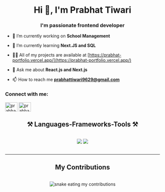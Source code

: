 <h1 align="center">Hi 👋, I'm Prabhat Tiwari</h1>
<h3 align="center">I'm passionate frontend developer</h3>

- 🔭 I’m currently working on **School Management**

- 🌱 I’m currently learning **Next.JS and SQL**

- 👨‍💻 All of my projects are available at [https://prabhat-portfolio.vercel.app/](https://prabhat-portfolio.vercel.app/)

- 💬 Ask me about **React.js and Next.js**

- 📫 How to reach me **prabhattiwari9629@gmail.com**

<h3 align="left">Connect with me:</h3>
<p align="left">
<a href="https://linkedin.com/in/prabhattiwarii" target="blank"><img align="center" src="https://raw.githubusercontent.com/rahuldkjain/github-profile-readme-generator/master/src/images/icons/Social/linked-in-alt.svg" alt="prabhat-tiwari" height="30" width="40" /></a>
<a href="https://instagram.com/anu_t__" target="blank"><img align="center" src="https://raw.githubusercontent.com/rahuldkjain/github-profile-readme-generator/master/src/images/icons/Social/instagram.svg" alt="prabhat-tiwari" height="30" width="40" /></a>
</p>

<h2 align="center">⚒️ Languages-Frameworks-Tools ⚒️</h2>
<br/>
<div align="center">
    <img src="https://skillicons.dev/icons?i=react,bootstrap,html,css,vscode,github,figma,tailwind,git,r" />
    <img src="https://skillicons.dev/icons?i=javascript,mongodb,nextjs,mysql" /><br>
</div>
<br/>
<hr/>

<div align="center">
  <h2> My Contributions </h2>
  <br>
  <img alt="snake eating my contributions" src="https://raw.githubusercontent.com/prabhattiwarii/prabhattiwarii/output/github-contribution-grid-snake.svg" />
  
  <br/><br/><br/>
</div>

